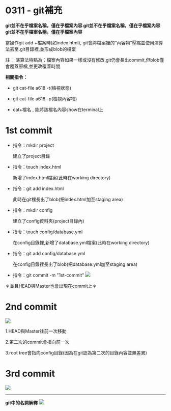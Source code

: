 # 0311 - git補充

**git並不在乎檔案名稱，僅在乎檔案內容
git並不在乎檔案名稱，僅在乎檔案內容
git並不在乎檔案名稱，僅在乎檔案內容**


當操作git add +檔案時(如index.html), git會將檔案裡的“內容物”壓縮並使用演算法丟至.git目錄裡,並形成blob的檔案

註：
演算法特點為：檔案內容如果一樣或沒有修改,git仍會長出commit,但blob僅會覆蓋原檔,並更改覆蓋時間

**相關指令：**

* git cat-file a618 -t(檢視狀態)

* git cat-file a618 -p(檢視內容物)

* cat+檔名 , 能將該檔名內容show在terminal上

# 1st commit

* 指令：mkdir project
  
  建立了project目錄

* 指令：touch index.html

  新增了index.html檔案(此時在working directory)

* 指令：git add index.html

  此時在git裡長出了blob(把index.html加至staging area)

* 指令：mkdir config

  建立了config資料夾(project目錄內)

* 指令：touch config/database.yml

  在config目錄裡,新增了database.yml檔案(此時在working directory)

* 指令：git add config/database.yml

  在config目錄裡長出了blob(把database.yml加至staging area)

* 指令：git commit -m "1st-commit"
![](https://i.imgur.com/qtrbCNe.png)


＊並且HEAD與Master也會出現在commit上＊

# 2nd commit
![](https://i.imgur.com/Z6KVsF2.png)

1.HEAD與Master往前一次移動

2.第二次的commit會指向前一次

3.root tree會指向config目錄(因為在git認為第二次的目錄內容並無差異)



# 3rd commit
![](https://i.imgur.com/GPYEZs3.png)


---

**git中的名詞解釋**
![](https://i.imgur.com/GTIQyzI.png)
